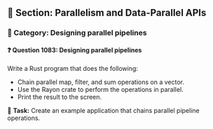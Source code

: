 ## 📘 Section: Parallelism and Data-Parallel APIs  
### 🔹 Category: Designing parallel pipelines  
#### ❓ Question 1083: Designing parallel pipelines

Write a Rust program that does the following:

- Chain parallel map, filter, and sum operations on a vector.
- Use the Rayon crate to perform the operations in parallel.
- Print the result to the screen.

🔧 **Task:** Create an example application that chains parallel pipeline operations.
